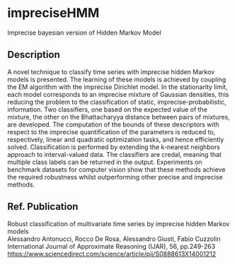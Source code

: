 # impreciseHMM

Imprecise bayesian version of Hidden Markov Model

## Description

A novel technique to classify time series with imprecise hidden Markov models is presented. The learning of these models is achieved by coupling the EM algorithm with the imprecise Dirichlet model. In the stationarity limit, each model corresponds to an imprecise mixture of Gaussian densities, this reducing the problem to the classification of static, imprecise-probabilistic, information. Two classifiers, one based on the expected value of the mixture, the other on the Bhattacharyya distance between pairs of mixtures, are developed. The computation of the bounds of these descriptors with respect to the imprecise quantification of the parameters is reduced to, respectively, linear and quadratic optimization tasks, and hence efficiently solved. Classification is performed by extending the k-nearest neighbors approach to interval-valued data. The classifiers are credal, meaning that multiple class labels can be returned in the output. Experiments on benchmark datasets for computer vision show that these methods achieve the required robustness whilst outperforming other precise and imprecise methods.

## Ref. Publication
Robust classification of multivariate time series by imprecise hidden Markov models  
Alessandro Antonucci, Rocco De Rosa, Alessandro Giusti, Fabio Cuzzolin  
International Journal of Approximate Reasoning (IJAR), 56, pp.249-263  
https://www.sciencedirect.com/science/article/pii/S0888613X14001212  
